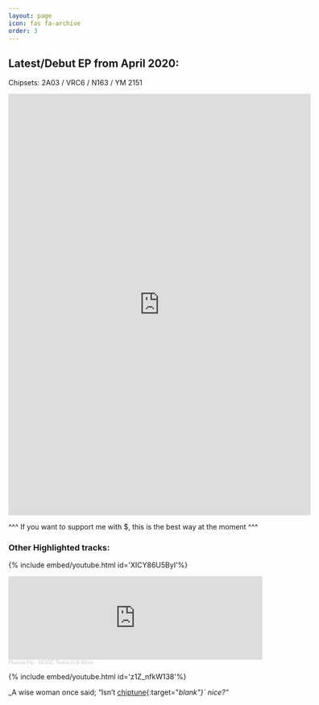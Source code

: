 ```yaml
---
layout: page
icon: fas fa-archive
order: 3
---
```



## Latest/Debut EP from April 2020:
Chipsets: 2A03 / VRC6 / N163 / YM 2151

<iframe style="border: 0; width: 600px; height: 838px;" src="https://bandcamp.com/EmbeddedPlayer/album=1801889880/size=large/bgcol=ffffff/linkcol=0687f5/transparent=true/" seamless><a href="https://plasmapip.bandcamp.com/album/dangerous-flirt">Dangerous Flirt by Plasma Pip</a></iframe>

^^^ If you want to support me with $, this is the best way at the moment ^^^

### Other Highlighted tracks:

{% include embed/youtube.html id='XICY86U5ByI'%}

<iframe width="100%" height="166" scrolling="no" frameborder="no" allow="autoplay" src="https://w.soundcloud.com/player/?url=https%3A//api.soundcloud.com/tracks/853990279&color=%23ff5500&auto_play=false&hide_related=false&show_comments=true&show_user=true&show_reposts=false&show_teaser=true"></iframe><div style="font-size: 10px; color: #cccccc;line-break: anywhere;word-break: normal;overflow: hidden;white-space: nowrap;text-overflow: ellipsis; font-family: Interstate,Lucida Grande,Lucida Sans Unicode,Lucida Sans,Garuda,Verdana,Tahoma,sans-serif;font-weight: 100;"><a href="https://soundcloud.com/plasmapip" title="Plasma Pip" target="_blank" style="color: #cccccc; text-decoration: none;">Plasma Pip</a> · <a href="https://soundcloud.com/plasmapip/mooc-teoria-in-b-minor" title="MOOC Teoria In B Minor" target="_blank" style="color: #cccccc; text-decoration: none;">MOOC Teoria In B Minor</a></div>

{% include embed/youtube.html id='z1Z_nfkW138'%}

_A wise woman once said; “Isn’t [chiptune](https://chipzel.co.uk/album/dicey-dungeons-original-soundtrack){:target="_blank"}` nice?”_